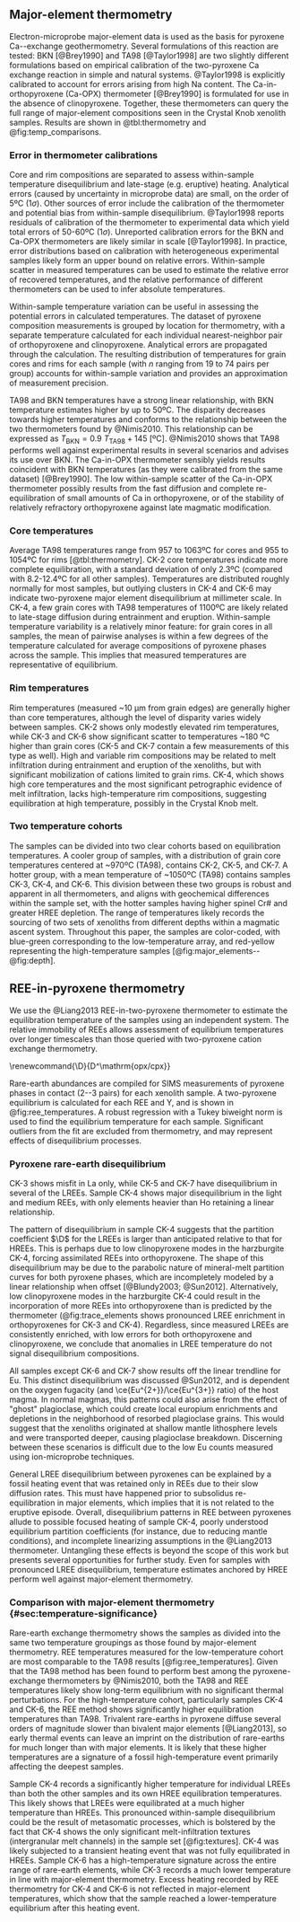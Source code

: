 ## Major-element thermometry

Electron-microprobe major-element data is used as the basis for pyroxene
Ca--exchange geothermometry. Several formulations of this reaction are
tested: BKN [@Brey1990] and TA98 [@Taylor1998] are
two slightly different formulations based on empirical calibration of the two-pyroxene Ca exchange
reaction in simple and natural systems. @Taylor1998 is explicitly calibrated to
account for errors arising from high Na content.
The Ca-in-orthopyroxene (Ca-OPX) thermometer [@Brey1990] is formulated for
use in the absence of clinopyroxene.
Together, these thermometers can query the full range of major-element compositions
seen in the Crystal Knob xenolith samples. Results are shown in
@tbl:thermometry and @fig:temp_comparisons.

<!--[[thermometry]]-->

### Error in thermometer calibrations

Core and rim compositions are separated to assess within-sample
temperature disequilibrium and late-stage (e.g. eruptive) heating. Analytical errors (caused by
uncertainty in microprobe data) are small, on the order of 5ºC (1$\sigma$).
Other sources of error include the calibration of the thermometer
and potential bias from within-sample disequilibrium. @Taylor1998
reports residuals of calibration of the thermometer to experimental
data which yield total errors of 50-60ºC (1$\sigma$). Unreported calibration errors for the
BKN and Ca-OPX thermometers are likely similar in scale [@Taylor1998]. In practice,
error distributions based on calibration with heterogeneous experimental
samples likely form an upper bound on relative errors. Within-sample scatter in measured temperatures
can be used to estimate the relative error of recovered temperatures, and the relative
performance of different thermometers can be used to infer absolute temperatures.

Within-sample temperature variation can be useful in assessing the potential errors
in calculated temperatures. The dataset of pyroxene composition measurements is
grouped by location for thermometry, with a separate temperature calculated
for each individual nearest-neighbor pair of orthopyroxene and clinopyroxene.
Analytical errors are propagated through the calculation.
The resulting distribution of temperatures for grain cores and rims for each sample
(with *n* ranging from 19 to 74 pairs per
group) accounts for within-sample variation and provides an
approximation of measurement precision.

TA98 and BKN temperatures have a strong linear relationship, with BKN
temperature estimates higher by up to 50ºC.
The disparity decreases
towards higher temperatures and conforms to the relationship between
the two thermometers found by @Nimis2010.
This relationship can be expressed as
$T_{\mathrm{BKN}} = 0.9~T_{\mathrm{TA98}} + 145$ [ºC].
@Nimis2010 shows that TA98 performs well against
experimental results in several scenarios and advises its use over BKN.
The Ca-in-OPX thermometer sensibly yields results coincident with BKN
temperatures (as they were calibrated from the same dataset) [@Brey1990].
The low within-sample scatter of the Ca-in-OPX thermometer possibly
results from the fast diffusion and complete re-equilibration of small amounts of Ca in orthopyroxene,
or of the stability of relatively refractory orthopyroxene against late magmatic modification. <!-- *** --->

### Core temperatures

Average TA98 temperatures range from 957 to 1063ºC for cores and
955 to 1054ºC for rims [@tbl:thermometry].
CK-2 core temperatures indicate more complete
equilibration, with a standard deviation of only 2.3ºC (compared
with 8.2-12.4ºC for all other samples). Temperatures are distributed roughly normally
for most samples, but outlying clusters in CK-4 and CK-6 may indicate
two-pyroxene major element disequilibrium at millimeter scale.
In CK-4, a few grain cores with TA98
temperatures of 1100ºC are likely related to late-stage diffusion during
entrainment and eruption.
Within-sample temperature variability is a relatively minor feature: for grain cores in all samples,
the mean of pairwise analyses is within a few degrees
of the temperature calculated for average compositions of pyroxene phases across the sample.
This implies that measured temperatures are representative of
equilibrium.

### Rim temperatures

Rim temperatures (measured ~10 µm from grain edges) are generally higher than
core temperatures, although the level of disparity varies widely between samples.
CK-2 shows only modestly elevated rim temperatures, while CK-3 and CK-6
show significant scatter to temperatures ~180 ºC higher than grain cores
(CK-5 and CK-7 contain a few measurements of this type as well).
High and variable rim compositions may be related to melt infiltration
during entrainment and eruption of the xenoliths, but with significant
mobilization of cations limited to grain rims. CK-4, which shows high core temperatures
and the most significant petrographic evidence of melt infiltration, lacks
high-temperature rim compositions, suggesting equilibration at high
temperature, possibly in the Crystal Knob melt.

### Two temperature cohorts

The samples can be divided into two clear cohorts based on equilibration temperatures. A cooler
group of samples, with a distribution of grain core temperatures centered at ~970ºC (TA98), contains CK-2, CK-5, and CK-7.
A hotter group, with a mean temperature of ~1050ºC (TA98) contains samples CK-3, CK-4, and CK-6.
This division between these two groups is robust and apparent in all
thermometers, and aligns with geochemical differences within the sample
set, with the hotter samples having higher spinel Cr\# and greater HREE
depletion.
The range of temperatures likely records the sourcing of two sets of xenoliths from different
depths within a magmatic ascent system. Throughout this paper, the samples are color-coded, with
blue-green corresponding to the low-temperature array, and red-yellow representing
the high-temperature samples \[@fig:major_elements‌-‌-@fig:depth\].

<!--[[temp_comparisons]]-->
<!--[[temp_summary]]-->

## REE-in-pyroxene thermometry

We use the @Liang2013 REE-in-two-pyroxene thermometer to estimate the
equilibration temperature of the samples using an independent system.
The relative immobility of REEs allows assessment
of equilibrium temperatures over longer timescales than those queried
with two-pyroxene cation exchange thermometry.

\renewcommand{\D}{D^\mathrm{opx/cpx}}

Rare-earth abundances are compiled for SIMS measurements of
pyroxene phases in contact (2--3 pairs) for each xenolith sample.
A two-pyroxene equilibrium is calculated for each REE and Y,
and is shown in @fig:ree_temperatures. A robust regression with a
Tukey biweight norm is used to find the equilibrium temperature for each
sample.
Significant outliers from the fit are excluded from thermometry,
and may represent effects of disequilibrium processes.

### Pyroxene rare-earth disequilibrium

CK-3 shows misfit in La only, while CK-5 and CK-7 have disequilibrium
in several of the LREEs.
Sample CK-4 shows major disequilibrium in the light and medium REEs, with only
elements heavier than Ho retaining a linear relationship.

The pattern of disequilibrium in sample CK-4 suggests that the partition
coefficient $\D$ for the LREEs
is larger than anticipated relative to that for HREEs. This is perhaps
due to low clinopyroxene modes in the harzburgite CK-4, forcing assimilated
REEs into orthopyroxene. The shape of this
disequilibrium may be due to the parabolic nature
of mineral-melt partition curves for both pyroxene phases, which are
incompletely modeled by a linear relationship when offset [@Blundy2003; @Sun2012].
Alternatively, low clinopyroxene modes in the harzburgite CK-4 could
result in the incorporation of more REEs into orthopyroxene than is predicted by the
thermometer (@fig:trace_elements shows pronounced LREE enrichment in orthopyroxenes for CK-3 and CK-4).
Regardless, since measured LREEs are consistently enriched,
with low errors for both orthopyroxene and clinopyroxene, we conclude
that anomalies in LREE temperature do not signal disequilibrium
compositions.

All samples except CK-6 and CK-7 show results off the linear trendline for Eu.
This distinct disequilibrium was discussed @Sun2012, and is
dependent on the oxygen fugacity (and \ce{Eu^{2+}}/\ce{Eu^{3+}} ratio) of the
host magma. In normal magmas, this patterns could also arise from the
effect of "ghost" plagioclase,
which could create local europium enrichments and depletions in the neighborhood
of resorbed plagioclase grains. This would suggest that the
xenoliths originated at shallow mantle lithosphere levels and were
transported deeper, causing plagioclase breakdown.
Discerning between these scenarios is difficult due to the low Eu counts
measured using ion-microprobe techniques.

General LREE disequilibrium between pyroxenes can be explained by a
fossil heating event that was retained only in REEs due
to their slow diffusion rates. This must have happened prior to
subsolidus re-equilibration in major elements, which implies that it is
not related to the eruptive episode. Overall, disequilibrium patterns in REE between
pyroxenes allude to possible focused heating of sample CK-4, poorly
understood equilibrium partition coefficients (for instance, due to
reducing mantle conditions), and incomplete linearizing assumptions in
the @Liang2013 thermometer. Untangling these effects is beyond the scope
of this work but presents several opportunities for further study.
Even for samples with pronounced LREE disequilibrium,
temperature estimates anchored by HREE perform well against major-element thermometry.

### Comparison with major-element thermometry {#sec:temperature-significance}

Rare-earth exchange thermometry shows the samples as divided into
the same two temperature groupings as those found by major-element
thermometry. REE temperatures measured for the low-temperature cohort are
most comparable to the TA98 results [@fig:ree_temperatures].
Given that the TA98 method has been
found to perform best among the pyroxene-exchange thermometers by
@Nimis2010, both the TA98 and REE temperatures likely show
long-term equilibrium with no significant thermal perturbations. For the
high-temperature cohort, particularly samples CK-4 and CK-6, the REE
method shows significantly higher equilibration temperatures than TA98.
Trivalent rare-earths in pyroxene diffuse several orders of magnitude
slower than bivalent major elements [@Liang2013], so early thermal events can
leave an imprint on the distribution of rare-earths for much longer than
with major elements. It is likely that these higher temperatures are a
signature of a fossil high-temperature event primarily affecting the deepest
samples.

Sample CK-4 records a significantly higher temperature for individual LREEs than
both the other samples and its own HREE equilibration temperatures. This
likely shows that LREEs were equilibrated at a much higher
temperature than HREEs. This pronounced within-sample disequilibrium
could be the result of metasomatic processes, which is bolstered by the
fact that CK-4 shows the only significant melt-infiltration textures (intergranular
melt channels) in the sample set [@fig:textures].
CK-4 was likely subjected to a
transient heating event that was not fully equilibrated in HREEs.
Sample CK-6 has a high-temperature signature across the entire range of rare-earth
elements, while CK-3 records a much lower temperature in line with major-element
thermometry.
Excess heating recorded by REE thermometry for CK-4 and CK-6 is not
reflected in major-element temperatures, which show that the sample reached a lower-temperature
equilibrium after this heating event.

